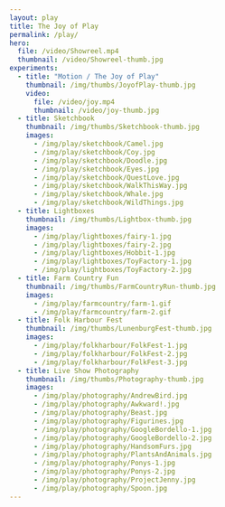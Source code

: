 ```yaml
---
layout: play
title: The Joy of Play
permalink: /play/
hero:
  file: /video/Showreel.mp4
  thumbnail: /video/Showreel-thumb.jpg
experiments:
  - title: "Motion / The Joy of Play"
    thumbnail: /img/thumbs/JoyofPlay-thumb.jpg
    video:
      file: /video/joy.mp4
      thumbnail: /video/joy-thumb.jpg
  - title: Sketchbook
    thumbnail: /img/thumbs/Sketchbook-thumb.jpg
    images:
      - /img/play/sketchbook/Camel.jpg
      - /img/play/sketchbook/Coy.jpg
      - /img/play/sketchbook/Doodle.jpg
      - /img/play/sketchbook/Eyes.jpg
      - /img/play/sketchbook/QuestLove.jpg
      - /img/play/sketchbook/WalkThisWay.jpg
      - /img/play/sketchbook/Whale.jpg
      - /img/play/sketchbook/WildThings.jpg
  - title: Lightboxes
    thumbnail: /img/thumbs/Lightbox-thumb.jpg
    images:
      - /img/play/lightboxes/fairy-1.jpg
      - /img/play/lightboxes/fairy-2.jpg
      - /img/play/lightboxes/Hobbit-1.jpg
      - /img/play/lightboxes/ToyFactory-1.jpg
      - /img/play/lightboxes/ToyFactory-2.jpg
  - title: Farm Country Fun
    thumbnail: /img/thumbs/FarmCountryRun-thumb.jpg
    images:
      - /img/play/farmcountry/farm-1.gif
      - /img/play/farmcountry/farm-2.gif
  - title: Folk Harbour Fest
    thumbnail: /img/thumbs/LunenburgFest-thumb.jpg
    images:
      - /img/play/folkharbour/FolkFest-1.jpg
      - /img/play/folkharbour/FolkFest-2.jpg
      - /img/play/folkharbour/FolkFest-3.jpg
  - title: Live Show Photography
    thumbnail: /img/thumbs/Photography-thumb.jpg
    images:
      - /img/play/photography/AndrewBird.jpg
      - /img/play/photography/Awkward!.jpg
      - /img/play/photography/Beast.jpg
      - /img/play/photography/Figurines.jpg
      - /img/play/photography/GoogleBordello-1.jpg
      - /img/play/photography/GoogleBordello-2.jpg
      - /img/play/photography/HandsomFurs.jpg
      - /img/play/photography/PlantsAndAnimals.jpg
      - /img/play/photography/Ponys-1.jpg
      - /img/play/photography/Ponys-2.jpg
      - /img/play/photography/ProjectJenny.jpg
      - /img/play/photography/Spoon.jpg
---
```

